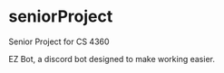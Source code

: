 # seniorProject
Senior Project for CS 4360

EZ Bot, a discord bot designed to make working easier. 
